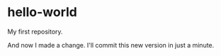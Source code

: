 # hello-world
My first repository.

And now I made a change. I'll commit this new version in just a minute.
